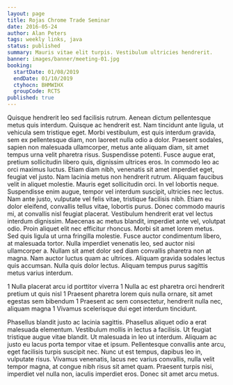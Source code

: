 ```yaml
---
layout: page
title: Rojas Chrome Trade Seminar
date: 2016-05-24
author: Alan Peters
tags: weekly links, java
status: published
summary: Mauris vitae elit turpis. Vestibulum ultricies hendrerit.
banner: images/banner/meeting-01.jpg
booking:
  startDate: 01/08/2019
  endDate: 01/10/2019
  ctyhocn: BHMWIHX
  groupCode: RCTS
published: true
---
```

Quisque hendrerit leo sed facilisis rutrum. Aenean dictum pellentesque metus quis interdum. Quisque ac hendrerit est. Nam tincidunt ante ligula, ut vehicula sem tristique eget. Morbi vestibulum, est quis interdum gravida, sem ex pellentesque diam, non laoreet nulla odio a dolor. Praesent sodales, sapien non malesuada ullamcorper, metus ante aliquam diam, sit amet tempus urna velit pharetra risus. Suspendisse potenti. Fusce augue erat, pretium sollicitudin libero quis, dignissim ultrices eros. In commodo leo ac orci maximus luctus. Etiam diam nibh, venenatis sit amet imperdiet eget, feugiat vel justo. Nam lacinia metus non hendrerit rutrum. Aliquam faucibus velit in aliquet molestie. Mauris eget sollicitudin orci. In vel lobortis neque. Suspendisse enim augue, tempor vel interdum suscipit, ultricies nec lectus.
Nam ante justo, vulputate vel felis vitae, tristique facilisis nibh. Etiam eu dolor eleifend, convallis tellus vitae, lobortis purus. Donec commodo mauris mi, at convallis nisl feugiat placerat. Vestibulum hendrerit erat vel lectus interdum dignissim. Maecenas ac metus blandit, imperdiet ante vel, volutpat odio. Proin aliquet elit nec efficitur rhoncus. Morbi sit amet lorem metus. Sed quis ligula ut urna fringilla molestie. Fusce auctor condimentum libero, at malesuada tortor. Nulla imperdiet venenatis leo, sed auctor nisi ullamcorper a. Nullam sit amet dolor sed diam convallis pharetra non at magna. Nam auctor luctus quam ac ultrices. Aliquam gravida sodales lectus quis accumsan. Nulla quis dolor lectus. Aliquam tempus purus sagittis metus varius interdum.

1 Nulla placerat arcu id porttitor viverra
1 Nulla ac est pharetra orci hendrerit pretium ut quis nisl
1 Praesent pharetra lorem quis nulla ornare, sit amet egestas sem bibendum
1 Praesent ac sem consectetur, hendrerit nulla nec, aliquam magna
1 Vivamus scelerisque dui eget interdum tincidunt.

Phasellus blandit justo ac lacinia sagittis. Phasellus aliquet odio a erat malesuada elementum. Vestibulum mollis in lectus a facilisis. Ut feugiat tristique augue vitae blandit. Ut malesuada in leo ut interdum. Aliquam ac justo eu lacus porta tempor vitae et ipsum. Pellentesque convallis ante arcu, eget facilisis turpis suscipit nec. Nunc ut est tempus, dapibus leo in, vulputate risus. Vivamus venenatis, lacus nec varius convallis, nulla velit tempor magna, at congue nibh risus sit amet quam. Praesent turpis nisi, imperdiet vel nulla non, iaculis imperdiet eros. Donec sit amet arcu metus.
